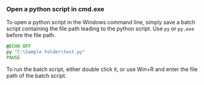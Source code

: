 ### Open a python script in cmd.exe

To open a python script in the Windows command line, simply save a batch script containing the file path leading to the python script. Use `py` or `py.exe` before the file path. 
```cmd
@ECHO OFF
py "C:\Sample Folder\test.py"
PAUSE
```

To run the batch script, either double click it, or use Win+R and enter the file path of the batch script.
